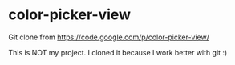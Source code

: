 color-picker-view
=================

Git clone from https://code.google.com/p/color-picker-view/

This is NOT my project. I cloned it because I work better with git :)
